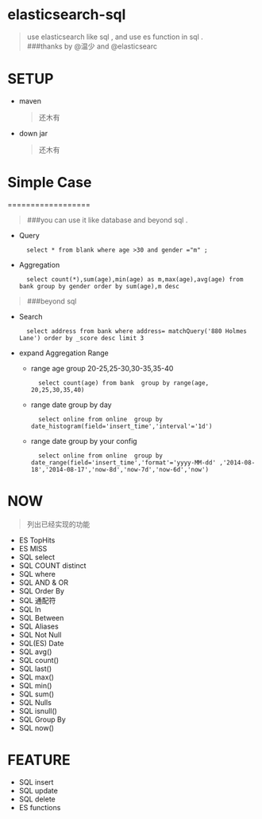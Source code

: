 elasticsearch-sql
=================

> use elasticsearch like sql , and use es function in sql .  
> ###thanks by @温少 and @elasticsearc


# SETUP 

* maven
  > 还木有
* down jar
  > 还木有



# Simple Case

==================

> ###you can use it like database and beyond sql .

* Query

    	select * from blank where age >30 and gender ="m" ;

* Aggregation

        select count(*),sum(age),min(age) as m,max(age),avg(age) from bank group by gender order by sum(age),m desc

> ###beyond sql

* Search

        select address from bank where address= matchQuery('880 Holmes Lane') order by _score desc limit 3 
        

* expand Aggregation Range
	
	+ range age group 20-25,25-30,30-35,35-40

			select count(age) from bank  group by range(age, 20,25,30,35,40) 


	+ range date group by day 
	
			select online from online  group by date_histogram(field='insert_time','interval'='1d') 

	+ range date group by your config
	
			select online from online  group by date_range(field='insert_time','format'='yyyy-MM-dd' ,'2014-08-18','2014-08-17','now-8d','now-7d','now-6d','now')



# NOW

> 列出已经实现的功能
*  ES TopHits
*  ES MISS
*  SQL select
*  SQL COUNT distinct
*  SQL where
*  SQL AND & OR
*  SQL Order By
*  SQL 通配符
*  SQL In
*  SQL Between
*  SQL Aliases
*  SQL Not Null
*  SQL(ES) Date
*  SQL avg()
*  SQL count()
*  SQL last()
*  SQL max()
*  SQL min()
*  SQL sum()
*  SQL Nulls
*  SQL isnull()
*  SQL Group By
*  SQL now()

# FEATURE

*  SQL insert
*  SQL update
*  SQL delete
*  ES functions
